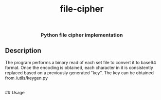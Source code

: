 <h1 align="center">
  file-cipher
</h1>

<br/>
<h3 align="center">
  Python file cipher implementation
</h3>

## Description

The program performs a binary read of each set file to convert it to base64 format. Once the encoding is obtained, each character in it is consistently replaced based on a previously generated "key". The key can be obtained from /utils/keygen.py

<br/>
## Usage
